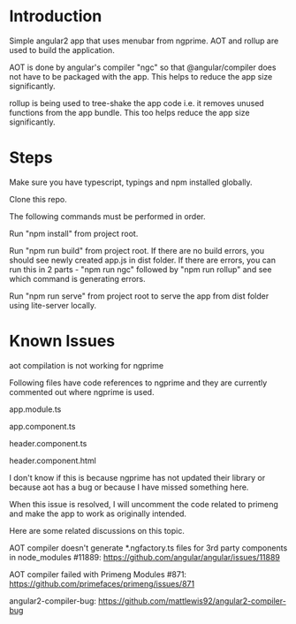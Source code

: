 # Introduction

Simple angular2 app that uses menubar from ngprime. AOT and rollup are used to build the application.

AOT is done by angular's compiler "ngc" so that @angular/compiler does not have to be packaged with the app. This helps to reduce the app size significantly.

rollup is being used to tree-shake the app code i.e. it removes unused functions from the app bundle. This too helps reduce the app size significantly.


# Steps

Make sure you have typescript, typings and npm installed globally.

Clone this repo.

The following commands must be performed in order.

Run "npm install" from project root.

Run "npm run build" from project root. If there are no build errors, you should see newly created app.js in dist folder. If there are errors, you can run this in 2 parts - "npm run ngc" followed by "npm run rollup" and see which command is generating errors.

Run "npm run serve" from project root to serve the app from dist folder using lite-server locally.


# Known Issues

aot compilation is not working for ngprime

Following files have code references to ngprime and they are currently commented out where ngprime is used.

app.module.ts

app.component.ts

header.component.ts

header.component.html

I don't know if this is because ngprime has not updated their library or because aot has a bug or because I have missed something here. 

When this issue is resolved, I will uncomment the code related to primeng and make the app to work as originally intended.

Here are some related discussions on this topic.

AOT compiler doesn't generate *.ngfactory.ts files for 3rd party components in node_modules #11889: https://github.com/angular/angular/issues/11889

AOT compiler failed with Primeng Modules #871: https://github.com/primefaces/primeng/issues/871

angular2-compiler-bug: https://github.com/mattlewis92/angular2-compiler-bug



